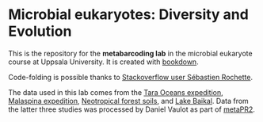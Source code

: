 # Microbial eukaryotes: Diversity and Evolution

This is the repository for the **metabarcoding lab** in the microbial eukaryote course at Uppsala University. It is created with [bookdown](https://github.com/rstudio/bookdown). 

Code-folding is possible thanks to [Stackoverflow user Sébastien Rochette](https://stackoverflow.com/questions/45360998/code-folding-in-bookdown).

The data used in this lab comes from the [Tara Oceans expedition](https://www.science.org/doi/10.1126/science.1261605), [Malaspina expedition](https://www.nature.com/articles/s41396-019-0506-9), [Neotropical forest soils](https://www.nature.com/articles/s41559-017-0091), and [Lake Baikal](https://www.ncbi.nlm.nih.gov/pmc/articles/PMC7232311/). Data from the latter three studies was processed by Daniel Vaulot as part of [metaPR2](https://daniel-vaulot.fr/project/metapr2/).

